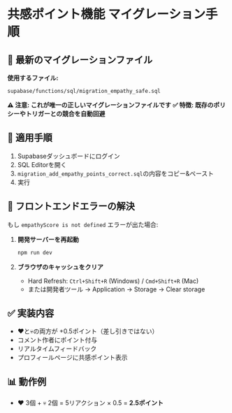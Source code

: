 # 共感ポイント機能 マイグレーション手順

## 📁 最新のマイグレーションファイル

**使用するファイル:**

```
supabase/functions/sql/migration_empathy_safe.sql
```

**⚠️ 注意: これが唯一の正しいマイグレーションファイルです**
**✅ 特徴: 既存のポリシーやトリガーとの競合を自動回避**

## 🚀 適用手順

1. Supabaseダッシュボードにログイン
2. SQL Editorを開く
3. `migration_add_empathy_points_correct.sql`の内容をコピー&ペースト
4. 実行

## 🔧 フロントエンドエラーの解決

もし `empathyScore is not defined` エラーが出た場合:

1. **開発サーバーを再起動**

   ```bash
   npm run dev
   ```

2. **ブラウザのキャッシュをクリア**
   - Hard Refresh: `Ctrl+Shift+R` (Windows) / `Cmd+Shift+R` (Mac)
   - または開発者ツール → Application → Storage → Clear storage

## ✅ 実装内容

- ❤️と💀の両方が +0.5ポイント（差し引きではない）
- コメント作者にポイント付与
- リアルタイムフィードバック
- プロフィールページに共感ポイント表示

## 📊 動作例

- ❤️ 3個 + 💀 2個 = 5リアクション × 0.5 = **2.5ポイント**
